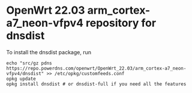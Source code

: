 OpenWrt 22.03 arm_cortex-a7_neon-vfpv4 repository for dnsdist
========

To install the dnsdist package, run

```
echo "src/gz pdns https://repo.powerdns.com/openwrt/OpenWrt_22.03/arm_cortex-a7_neon-vfpv4/dnsdist" >> /etc/opkg/customfeeds.conf
opkg update
opkg install dnsdist # or dnsdist-full if you need all the features
```
